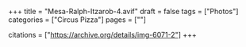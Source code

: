+++
title = "Mesa-Ralph-Itzarob-4.avif"
draft = false
tags = ["Photos"]
categories = ["Circus Pizza"]
pages = [""]

citations = ["https://archive.org/details/img-6071-2"]
+++
